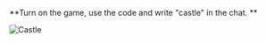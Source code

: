 **Turn on the game, use the code and write "castle" in the chat. 
**

![Castle](https://user-images.githubusercontent.com/58290056/174666654-b57e8fe4-18af-4422-81ed-7028428b929a.jpg)
